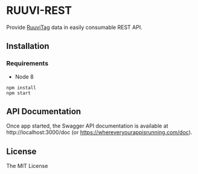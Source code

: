 # RUUVI-REST

Provide [RuuviTag](https://ruuvi.com/) data in easily consumable REST API.

## Installation

### Requirements

* Node 8

```
npm install
npm start
```

## API Documentation

Once app started, the Swagger API documentation is available at http://localhost:3000/doc (or https://whereveryourappisrunning.com/doc).

## License

The MIT License
